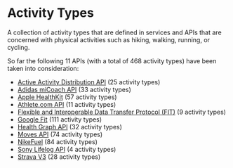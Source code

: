 # Activity Types

A collection of activity types that are defined in services and APIs that are concerned with physical activities such as hiking, walking, running, or cycling.

So far the following 11 APIs (with a total of 468 activity types) have been taken into consideration:

* [Active Activity Distribution API](API/Active.md) (25 activity types)
* [Adidas miCoach API](API/miCoach.md) (33 activity types)
* [Apple HealthKit](API/applehealthkit.md) (57 activity types)
* [Athlete.com API](API/athlete.com.md) (11 activity types)
* [Flexible and Interoperable Data Transfer Protocol (FIT)](API/FIT.md) (9 activity types)
* [Google Fit](API/googlefit.md) (111 activity types)
* [Health Graph API](API/healthgraph.md) (32 activity types)
* [Moves API](API/moves.md) (74 activity types)
* [NikeFuel](API/nikefuel.md) (84 activity types)
* [Sony Lifelog API](API/sony-lifelog.md) (4 activity types)
* [Strava V3](API/strava-v3.md) (28 activity types)
